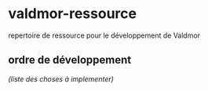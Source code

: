 valdmor-ressource
========================================
repertoire de ressource pour le développement de Valdmor

ordre de développement
----------------------------------------
*(liste des choses à implementer)*
